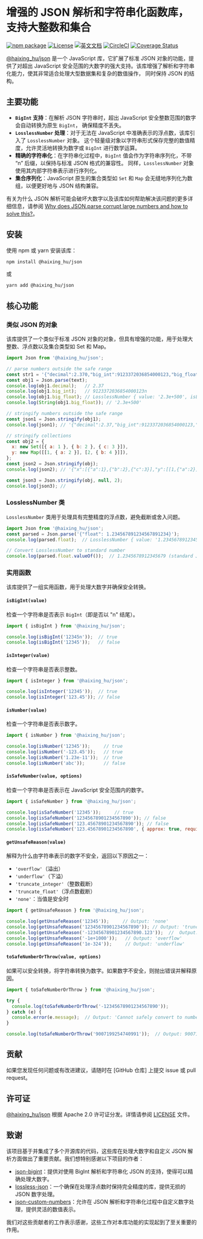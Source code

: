 # 增强的 JSON 解析和字符串化函数库，支持大整数和集合

[![npm package](https://img.shields.io/npm/v/@haixing_hu/json.svg)](https://npmjs.com/package/@haixing_hu/json)
[![License](https://img.shields.io/badge/License-Apache-blue.svg)](https://www.apache.org/licenses/LICENSE-2.0)
[![英文文档](https://img.shields.io/badge/文档-英文版-blue.svg)](README.md)
[![CircleCI](https://dl.circleci.com/status-badge/img/gh/Haixing-Hu/js-json/tree/master.svg?style=shield)](https://dl.circleci.com/status-badge/redirect/gh/Haixing-Hu/js-json/tree/master)
[![Coverage Status](https://coveralls.io/repos/github/Haixing-Hu/js-json/badge.svg?branch=master)](https://coveralls.io/github/Haixing-Hu/js-json?branch=master)

[@haixing_hu/json] 是一个 JavaScript 库，它扩展了标准 JSON 对象的功能，提供了对超出 JavaScript 
安全范围的大数字的强大支持。该库增强了解析和字符串化能力，使其非常适合处理大型数据集和复杂的数值操作，
同时保持 JSON 的结构。

## 主要功能

- **`BigInt` 支持**：在解析 JSON 字符串时，超出 JavaScript 安全整数范围的数字会自动转换为原生 `BigInt`，
  确保精度不丢失。
- **`LosslessNumber` 处理**：对于无法在 JavaScript 中准确表示的浮点数，该库引入了 `LosslessNumber` 对象。
  这个轻量级对象以字符串形式保存完整的数值精度，允许灵活地转换为数字或 `BigInt` 进行数学运算。
- **精确的字符串化**：在字符串化过程中，`BigInt` 值会作为字符串序列化，不带 “n” 后缀，以保持与标准 JSON 格式的兼容性。
  同样，`LosslessNumber` 对象使用其内部字符串表示进行序列化。
- **集合序列化**：JavaScript 原生的集合类型如 `Set` 和 `Map` 会无缝地序列化为数组，以便更好地与 JSON 结构兼容。

有关为什么 JSON 解析可能会破坏大数字以及该库如何帮助解决该问题的更多详细信息，请参阅
[Why does JSON.parse corrupt large numbers and how to solve this?]。

## 安装

使用 npm 或 yarn 安装该库：
```sh
npm install @haixing_hu/json
```
或
```sh
yarn add @haixing_hu/json
```

## 核心功能

### 类似 JSON 的对象

该库提供了一个类似于标准 JSON 对象的对象，但具有增强的功能，用于处理大整数、浮点数以及集合类型如 Set 和 Map。

```javascript
import Json from '@haixing_hu/json';

// parse numbers outside the safe range
const str1 = '{"decimal":2.370,"big_int":9123372036854000123,"big_float":2.3e+500}';
const obj1 = Json.parse(text);
console.log(obj1.decimal);   // 2.37
console.log(obj1.big_int);   // 9123372036854000123n
console.log(obj1.big_float); // LosslessNumber { value: '2.3e+500', isLosslessNumber: true }
console.log(String(obj1.big_float)); // '2.3e+500'

// stringify numbers outside the safe range
const json1 = Json.stringify(obj1);
console.log(json1); // '{"decimal":2.37,"big_int":9123372036854000123,"big_float":"2.3e+500"}'

// stringify collections
const obj2 = { 
  x: new Set([{ a: 1 }, { b: 2 }, { c: 3 }]),
  y: new Map([[1, { a: 2 }], [2, { b: 4 }]]),
};
const json2 = Json.stringify(obj);
console.log(json2); // '{"x":[{"a":1},{"b":2},{"c":3}],"y":[[1,{"a":2}],[2,{"b":4}]]}'

const json3 = Json.stringify(obj, null, 2);
console.log(json3); // 
```

### LosslessNumber 类

`LosslessNumber` 类用于处理具有完整精度的浮点数，避免截断或舍入问题。

```javascript
import Json from '@haixing_hu/json';
const parsed = Json.parse('{"float": 1.234567891234567891234}');
console.log(parsed.float);  // LosslessNumber { value: '1.234567891234567891234' }

// Convert LosslessNumber to standard number
console.log(parsed.float.valueOf());  // 1.2345678912345679 (standard JS number)
```

### 实用函数

该库提供了一组实用函数，用于处理大数字并确保安全转换。

#### `isBigInt(value)`

检查一个字符串是否表示 `BigInt`（即是否以 "n" 结尾）。

```javascript
import { isBigInt } from '@haixing_hu/json';

console.log(isBigInt('12345n'));  // true
console.log(isBigInt('12345'));   // false
```

#### `isInteger(value)`

检查一个字符串是否表示整数。

```javascript
import { isInteger } from '@haixing_hu/json';

console.log(isInteger('12345'));  // true
console.log(isInteger('123.45')); // false
```

#### `isNumber(value)`

检查一个字符串是否表示数字。

```javascript
import { isNumber } from '@haixing_hu/json';

console.log(isNumber('12345'));     // true
console.log(isNumber('-123.45'));   // true
console.log(isNumber('1.23e-11'));  // true
console.log(isNumber('abc'));       // false
```

#### `isSafeNumber(value, options)`

检查一个字符串是否表示在 JavaScript 安全范围内的数字。

```javascript
import { isSafeNumber } from '@haixing_hu/json';

console.log(isSafeNumber('12345'));     // true
console.log(isSafeNumber('12345678901234567890')); // false
console.log(isSafeNumber('123.45678901234567890')); // false
console.log(isSafeNumber('123.45678901234567890', { approx: true, requiredDigits: 16 })); // true
``` 

#### `getUnsafeReason(value)`

解释为什么由字符串表示的数字不安全，返回以下原因之一：

- `'overflow'`（溢出）
- `'underflow'`（下溢）
- `'truncate_integer'`（整数截断）
- `'truncate_float'`（浮点数截断）
- `'none'`：当值是安全时

```javascript
import { getUnsafeReason } from '@haixing_hu/json';

console.log(getUnsafeReason('12345'));     // Output: 'none'
console.log(getUnsafeReason('12345678901234567890')); // Output: 'truncate_integer'
console.log(getUnsafeReason('-12345678901234567890.123'));  //  Output: 'truncate_float'
console.log(getUnsafeReason('-1e+1000'));   // Output: 'overflow'
console.log(getUnsafeReason('1e-324'));     // Output: 'underflow'
```

#### `toSafeNumberOrThrow(value, options)`

如果可以安全转换，将字符串转换为数字。如果数字不安全，则抛出错误并解释原因。

```javascript
import { toSafeNumberOrThrow } from '@haixing_hu/json';

try {
  console.log(toSafeNumberOrThrow('-12345678901234567890'));
} catch (e) {
  console.error(e.message);  // Output: 'Cannot safely convert to number: the value '-12345678901234567890' would truncate integer and become -12345678901234567000'
}

console.log(toSafeNumberOrThrow('9007199254740991'));  // Output: 9007199254740991
```

## <span id="contributing">贡献</span>

如果您发现任何问题或有改进建议，请随时在 [GitHub 仓库] 上提交 issue 或 pull request。

## <span id="license">许可证</span>

[@haixing_hu/json] 根据 Apache 2.0 许可证分发。详情请参阅 [LICENSE](LICENSE) 文件。

## <span id="acknowledgements">致谢</span>

该项目基于并集成了多个开源库的代码，这些库在处理大数字和自定义 JSON 解析方面做出了重要贡献。我们想特别感谢以下项目的作者：

- [json-bigint]：提供对使用 BigInt 解析和字符串化 JSON 的支持，使得可以精确处理大数字。
- [lossless-json]：一个确保在处理浮点数时保持完全精度的库，提供无损的 JSON 数字处理。
- [json-custom-numbers]：允许在 JSON 解析和字符串化过程中自定义数字处理，提供灵活的数值表示。

我们对这些贡献者的工作表示感谢，这些工作对本库功能的实现起到了至关重要的作用。

[@haixing_hu/json]: https://npmjs.com/package/@haixing_hu/json
[GitHub repository]: https://github.com/Haixing-Hu/js-json
[Why does JSON.parse corrupt large numbers and how to solve this?]: https://jsoneditoronline.org/indepth/parse/why-does-json-parse-corrupt-large-numbers/
[json-bigint]: https://github.com/sidorares/json-bigint
[lossless-json]: https://github.com/josdejong/lossless-json
[json-custom-numbers]: https://github.com/jawj/json-custom-numbers
